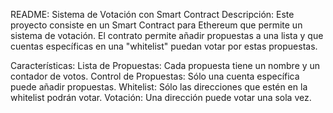 README: Sistema de Votación con Smart Contract
Descripción:
Este proyecto consiste en un Smart Contract para Ethereum que permite un sistema de votación. El contrato permite añadir propuestas a una lista y que cuentas específicas en una "whitelist" puedan votar por estas propuestas.

Características:
Lista de Propuestas: Cada propuesta tiene un nombre y un contador de votos.
Control de Propuestas: Sólo una cuenta específica puede añadir propuestas.
Whitelist: Sólo las direcciones que estén en la whitelist podrán votar.
Votación: Una dirección puede votar una sola vez.

